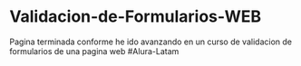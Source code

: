 # Validacion-de-Formularios-WEB
Pagina terminada conforme he ido avanzando en un curso de validacion de formularios de una pagina web #Alura-Latam
